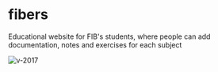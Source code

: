 # fibers
Educational website for FIB's students, where people can add documentation, notes and exercises for each subject


![v-2017](https://user-images.githubusercontent.com/9118664/191299657-47782d9e-9004-4d8d-9d96-73d3acca15c3.png)
